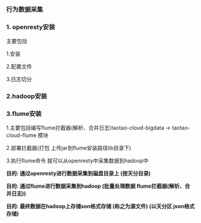 ### 行为数据采集

### 1. openresty安装
主要包括

1.安装

2.配置文件

3.日志切分

### 2.hadoop安装

### 3.flume安装

1.主要包括编写flume拦截器(解析、合并日志)taotao-cloud-bigdata -> taotao-cloud-flume 模块

2.部署拦截器(打包 上传jar到flume安装路径lib目录下)

3.执行flume命令 就可以从openresty中采集数据到hadoop中

**目的: 通过openresty进行数据采集到磁盘目录上 (按天分目录)**

**目的: 通过flume进行数据采集到hadoop (批量处理数据  flume拦截器(解析、合并日志))**

**目的: 最终数据在hadoop上存储son格式存储 (称之为源文件) (以天分区 json格式存储)**



